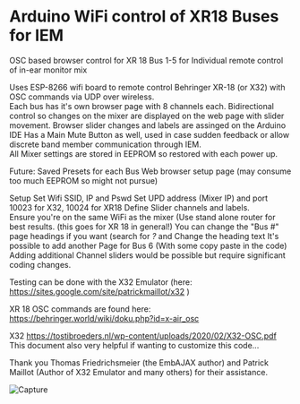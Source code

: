 # Arduino WiFi control of XR18 Buses for IEM
OSC based browser control for XR 18 Bus 1-5 for Individual remote control of in-ear monitor mix

Uses ESP-8266 wifi board to remote control Behringer XR-18 (or X32) with OSC commands via UDP over wireless.  
Each bus has it's own browser page with 8 channels each.  Bidirectional control so changes on the mixer are displayed on the web page with slider movement. 
Browser slider changes and labels are assinged on the Arduino IDE
Has a Main Mute Button as well, used in case sudden feedback or allow discrete band member communication through IEM.  
All Mixer settings are stored in EEPROM so restored with each power up.  

Future:
Saved Presets for each Bus
Web browser setup page (may consume too much EEPROM so might not pursue)

Setup
Set Wifi SSID, IP and Pswd
Set UPD address (Mixer IP) and port 10023 for X32, 10024 for XR18
Define Slider channels and labels.  
Ensure you're on the same WiFi as the mixer (Use stand alone router for best results. (this goes for XR 18 in general!)
You can change the "Bus #" page headings if you want (search for *?* and Change the heading text
It's possible to add another Page for Bus 6 (With some copy paste in the code)
Adding additional Channel sliders would be possible but require significant coding changes. 

Testing can be done with the X32 Emulator (here: https://sites.google.com/site/patrickmaillot/x32  )

XR 18 OSC commands are found here: 
https://behringer.world/wiki/doku.php?id=x-air_osc

X32 
https://tostibroeders.nl/wp-content/uploads/2020/02/X32-OSC.pdf 
This document also very helpful if wanting to customize this code...

Thank you Thomas Friedrichsmeier (the EmbAJAX author) and Patrick Maillot (Author of X32 Emulator and many others) for their assistance.  



![Capture](https://user-images.githubusercontent.com/13811600/225424743-89e8388e-198c-4afd-9edb-cdfaa8221acb.JPG)
